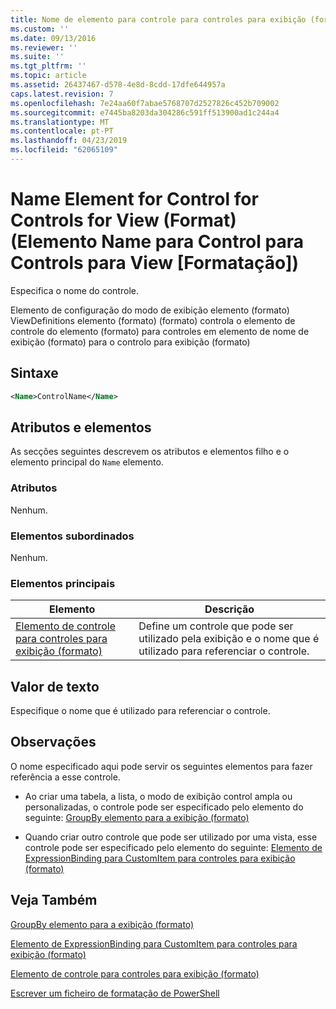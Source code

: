 ```yaml
---
title: Nome de elemento para controle para controles para exibição (formato) | Documentos da Microsoft
ms.custom: ''
ms.date: 09/13/2016
ms.reviewer: ''
ms.suite: ''
ms.tgt_pltfrm: ''
ms.topic: article
ms.assetid: 26437467-d578-4e8d-8cdd-17dfe644957a
caps.latest.revision: 7
ms.openlocfilehash: 7e24aa60f7abae5768707d2527826c452b709002
ms.sourcegitcommit: e7445ba8203da304286c591ff513900ad1c244a4
ms.translationtype: MT
ms.contentlocale: pt-PT
ms.lasthandoff: 04/23/2019
ms.locfileid: "62065109"
---
```

# <a name="name-element-for-control-for-controls-for-view-format"></a>Name Element for Control for Controls for View (Format) (Elemento Name para Control para Controls para View [Formatação])

Especifica o nome do controle.

Elemento de configuração do modo de exibição elemento (formato) ViewDefinitions elemento (formato) (formato) controla o elemento de controle do elemento (formato) para controles em elemento de nome de exibição (formato) para o controlo para exibição (formato)

## <a name="syntax"></a>Sintaxe

```xml
<Name>ControlName</Name>
```

## <a name="attributes-and-elements"></a>Atributos e elementos

As secções seguintes descrevem os atributos e elementos filho e o elemento principal do `Name` elemento.

### <a name="attributes"></a>Atributos

Nenhum.

### <a name="child-elements"></a>Elementos subordinados

Nenhum.

### <a name="parent-elements"></a>Elementos principais

|Elemento|Descrição|
|-------------|-----------------|
|[Elemento de controle para controles para exibição (formato)](./control-element-for-controls-for-view-format.md)|Define um controle que pode ser utilizado pela exibição e o nome que é utilizado para referenciar o controle.|

## <a name="text-value"></a>Valor de texto

Especifique o nome que é utilizado para referenciar o controle.

## <a name="remarks"></a>Observações

O nome especificado aqui pode servir os seguintes elementos para fazer referência a esse controle.

- Ao criar uma tabela, a lista, o modo de exibição control ampla ou personalizadas, o controle pode ser especificado pelo elemento do seguinte: [GroupBy elemento para a exibição (formato)](./groupby-element-for-view-format.md)

- Quando criar outro controle que pode ser utilizado por uma vista, esse controle pode ser especificado pelo elemento do seguinte: [Elemento de ExpressionBinding para CustomItem para controles para exibição (formato)](./expressionbinding-element-for-customitem-for-controls-for-view-format.md)

## <a name="see-also"></a>Veja Também

[GroupBy elemento para a exibição (formato)](./groupby-element-for-view-format.md)

[Elemento de ExpressionBinding para CustomItem para controles para exibição (formato)](./expressionbinding-element-for-customitem-for-controls-for-view-format.md)

[Elemento de controle para controles para exibição (formato)](./control-element-for-controls-for-view-format.md)

[Escrever um ficheiro de formatação de PowerShell](./writing-a-powershell-formatting-file.md)
